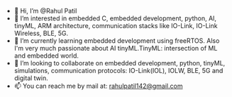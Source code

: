 - 👋 Hi, I’m @Rahul Patil
- 👀 I’m interested in embedded C, embedded development, python, AI, tinyML, ARM architecture, communication stacks like IO-Link, IO-Link Wireless, BLE, 5G.
- 🌱 I’m currently learning embedded development using freeRTOS. Also I'm very much passionate about AI tinyML.TinyML: intersection of ML and embedded world.
- 💞️ I’m looking to collaborate on embedded development, python, tinyML, simulations, communication protocols: IO-Link(IOL), IOLW, BLE, 5G and digital twin.
- 📫 You can reach me by mail at: rahulpatil142@gmail.com

<!---
Rahul14237/Rahul14237 is a ✨ special ✨ repository because its `README.md` (this file) appears on your GitHub profile.
You can click the Preview link to take a look at your changes.
--->
